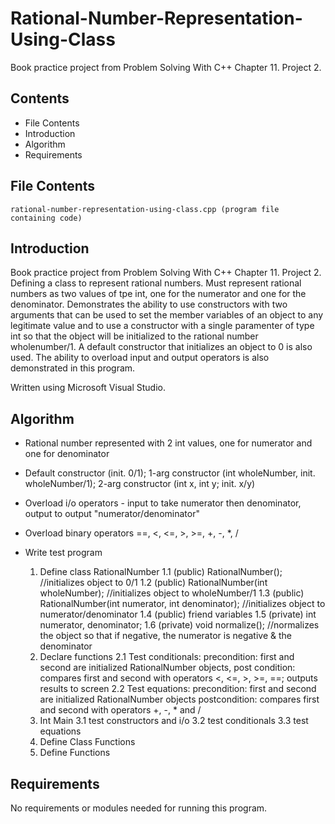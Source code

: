 # Rational-Number-Representation-Using-Class
Book practice project from Problem Solving With C++ Chapter 11. Project 2.

Contents
---------------------
* File Contents
* Introduction
* Algorithm
* Requirements

## File Contents
	
	rational-number-representation-using-class.cpp (program file containing code)

## Introduction
Book practice project from Problem Solving With C++ Chapter 11. Project 2.
Defining a class to represent rational numbers. Must represent rational numbers as two values of tpe int, one for the numerator and one for the denominator. Demonstrates the ability to use constructors with two arguments that can be used to set the member variables of an object to any legitimate value and to use a constructor with a single paramenter of type int so that the object will be initialized to the rational number wholenumber/1. A default constructor that initializes an object to 0 is also used.  The ability to overload input and output operators is also demonstrated in this program.

Written using Microsoft Visual Studio. 

## Algorithm

- Rational number represented with 2 int values, one for numerator and one for denominator
- Default constructor (init. 0/1); 1-arg constructor (int wholeNumber, init. wholeNumber/1); 2-arg constructor (int x, int y; init. x/y)
- Overload i/o operators - input to take numerator then denominator, output to output "numerator/denominator"
- Overload binary operators ==, <, <=, >, >=, +, -, *, /
- Write test program

    1. Define class RationalNumber
      1.1 (public) RationalNumber(); //initializes object to 0/1
      1.2 (public) RationalNumber(int wholeNumber); //initializes object to wholeNumber/1
      1.3 (public) RationalNumber(int numerator, int denominator); //initializes object to numerator/denominator
      1.4 (public) friend variables
      1.5 (private) int numerator, denominator;
      1.6 (private) void normalize(); //normalizes the object so that if negative, the numerator is negative & the denominator
   2. Declare functions
      2.1 Test conditionals: precondition: first and second are initialized RationalNumber objects, post condition: compares first and second with operators <, <=, >, >=, ==; outputs results to screen
      2.2 Test equations: precondition: first and second are initialized RationalNumber objects postcondition: compares first and second with operators +, -, * and /
   3. Int Main
      3.1 test constructors and i/o
      3.2 test conditionals 
      3.3 test equations
   4. Define Class Functions
   5. Define Functions
    

## Requirements
No requirements or modules needed for running this program. 
